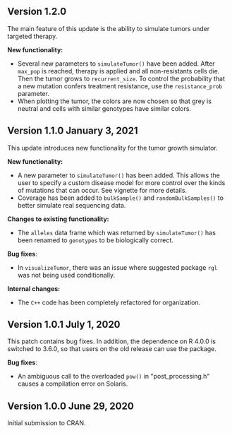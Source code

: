 ## Version 1.2.0 

The main feature of this update is the ability to simulate tumors under targeted therapy. 

**New functionality:**

 * Several new parameters to `simulateTumor()` have been added. After `max_pop` is reached, therapy is applied and all non-resistants cells die. Then the tumor grows to `recurrent_size`. To control the probability that a new mutation confers treatment resistance, use the `resistance_prob` parameter. 
 * When plotting the tumor, the colors are now chosen so that grey is neutral and cells with similar genotypes have similar colors.


## Version 1.1.0 January 3, 2021 

This update introduces new functionality for the tumor growth simulator. 

**New functionality:**

  * A new parameter to `simulateTumor()` has been added. This allows the user to specify a custom disease model for more control over the kinds of mutations that can occur. See vignette for more details. 
  * Coverage has been added to `bulkSample()` and `randomBulkSamples()` to better simulate real sequencing data.

**Changes to existing functionality:**

  * The `alleles` data frame which was returned by `simulateTumor()` has been renamed to `genotypes` to be biologically correct. 

**Bug fixes**:

  * In `visualizeTumor`, there was an issue where suggested package `rgl` was not being used conditionally. 
  
**Internal changes:**

 * The `C++` code has been completely refactored for organization. 

## Version 1.0.1 July 1, 2020 

This patch contains bug fixes. In addition, the dependence on R 4.0.0 is switched to 3.6.0, so that users on the old release can use the package.

**Bug fixes**:

  * An ambiguous call to the overloaded `pow()` in "post_processing.h" causes a compilation error on Solaris. 

## Version 1.0.0 June 29, 2020

Initial submission to CRAN. 
